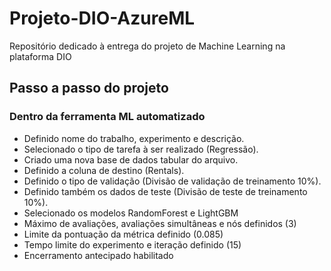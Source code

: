 # Projeto-DIO-AzureML
Repositório dedicado à entrega do projeto de Machine Learning na plataforma DIO


## Passo a passo do projeto

### Dentro da ferramenta ML automatizado
- Definido nome do trabalho, experimento e descrição.
- Selecionado o tipo de tarefa à ser realizado (Regressão).
- Criado uma nova base de dados tabular do arquivo.
- Definido a coluna de destino (Rentals).
- Definido o tipo de validação (Divisão de validação de treinamento 10%).
- Definido também os dados de teste (Divisão de teste de treinamento 10%).
- Selecionado os modelos RandomForest e LightGBM
- Máximo de avaliações, avaliações simultâneas e nós definidos (3)
- Limite da pontuação da métrica definido (0.085)
- Tempo limite do experimento e iteração definido (15)
- Encerramento antecipado habilitado

